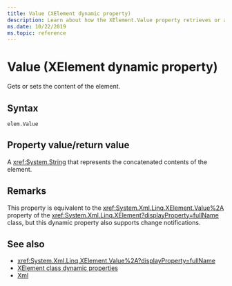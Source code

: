 ```yaml
---
title: Value (XElement dynamic property)
description: Learn about how the XElement.Value property retrieves or applies the content of the element.
ms.date: 10/22/2019
ms.topic: reference
---
```

# Value (XElement dynamic property)

Gets or sets the content of the element.

## Syntax

```xaml
elem.Value
```

## Property value/return value

A <xref:System.String> that represents the concatenated contents of the element.

## Remarks

This property is equivalent to the <xref:System.Xml.Linq.XElement.Value%2A> property of the <xref:System.Xml.Linq.XElement?displayProperty=fullName> class, but this dynamic property also supports change notifications.

## See also

- <xref:System.Xml.Linq.XElement.Value%2A?displayProperty=fullName>
- [XElement class dynamic properties](attribute-xelement-dynamic-property.md)
- [Xml](xml-xelement-dynamic-property.md)
